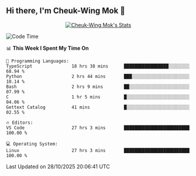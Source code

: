 ## Hi there, I'm Cheuk-Wing Mok 👋

<!--
**mozro0327/mozro0327** is a ✨ _special_ ✨ repository because its `README.md` (this file) appears on your GitHub profile.

Here are some ideas to get you started:

- 🔭 I’m currently working on ...
- 🌱 I’m currently learning ...
- 👯 I’m looking to collaborate on ...
- 🤔 I’m looking for help with ...
- 💬 Ask me about ...
- 📫 How to reach me: ...
- 😄 Pronouns: ...
- ⚡ Fun fact: ...
-->

<p align="center">
  <a href="https://github.com/mozro0327" class="rich-diff-level-one">
    <img src="https://github-readme-stats.vercel.app/api?username=mozro0327&title_color=333&text_color=777" alt="Cheuk-Wing Mok's Stats" >
    <!-- &hide=issues
    <img src="https://github-readme-stats.vercel.app/api?username=mozro0327&hide=issues&title_color=333&text_color=777" alt="Cheuk-Wing Mok's Stats" >
    -->
  </a>
</p>

<!--START_SECTION:waka-->
![Code Time](http://img.shields.io/badge/Code%20Time-3%2C956%20hrs%2015%20mins-blue)

📊 **This Week I Spent My Time On** 

```text
💬 Programming Languages: 
TypeScript               18 hrs 38 mins      █████████████████░░░░░░░░   68.94 % 
Python                   2 hrs 44 mins       ███░░░░░░░░░░░░░░░░░░░░░░   10.14 % 
Bash                     2 hrs 9 mins        ██░░░░░░░░░░░░░░░░░░░░░░░   07.99 % 
C                        1 hr 5 mins         █░░░░░░░░░░░░░░░░░░░░░░░░   04.06 % 
Gettext Catalog          41 mins             █░░░░░░░░░░░░░░░░░░░░░░░░   02.55 % 

🔥 Editors: 
VS Code                  27 hrs 3 mins       █████████████████████████   100.00 % 

💻 Operating System: 
Linux                    27 hrs 3 mins       █████████████████████████   100.00 % 
```


 Last Updated on 28/10/2025 20:06:41 UTC
<!--END_SECTION:waka-->
